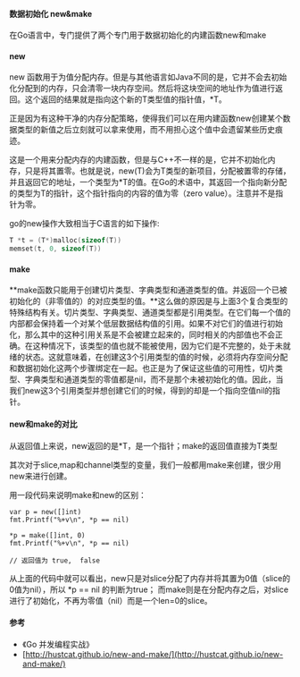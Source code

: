 #### 数据初始化 new&make

在Go语言中，专门提供了两个专门用于数据初始化的内建函数new和make

#### new

new 函数用于为值分配内存。但是与其他语言如Java不同的是，它并不会去初始化分配到的内存，只会清零一块内存空间。然后将这块空间的地址作为值进行返回。这个返回的结果就是指向这个新的T类型值的指针值，\*T。

正是因为有这种干净的内存分配策略，使得我们可以在用内建函数new创建某个数据类型的新值之后立刻就可以拿来使用，而不用担心这个值中会遗留某些历史痕迹。

这是一个用来分配内存的内建函数，但是与C++不一样的是，它并不初始化内存，只是将其置零。也就是说，new\(T\)会为T类型的新项目，分配被置零的存储，并且返回它的地址，一个类型为\*T的值。在Go的术语中，其返回一个指向新分配的类型为T的指针，这个指针指向的内容的值为零（zero value）。注意并不是指针为零。

go的new操作大致相当于C语言的如下操作:

```C
T *t = (T*)malloc(sizeof(T))
memset(t, 0, sizeof(T))
```

#### make

**make函数只能用于创建切片类型、字典类型和通道类型的值。并返回一个已被初始化的（非零值的）的对应类型的值。**这么做的原因是与上面3个复合类型的特殊结构有关。切片类型、字典类型、通道类型都是引用类型。在它们每一个值的内部都会保持着一个对某个低层数据结构值的引用。如果不对它们的值进行初始化，那么其中的这种引用关系是不会被建立起来的，同时相关的内部值也不会正确。在这种情况下，该类型的值也就不能被使用，因为它们是不完整的，处于未就绪的状态。这就意味着，在创建这3个引用类型的值的时候，必须将内存空间分配和数据初始化这两个步骤绑定在一起。也正是为了保证这些值的可用性，切片类型、字典类型和通道类型的零值都是nil，而不是那个未被初始化的值。因此，当我们new这3个引用类型并想创建它们的时候，得到的却是一个指向空值nil的指针。

#### new和make的对比

从返回值上来说，new返回的是\*T，是一个指针；make的返回值直接为T类型

其次对于slice,map和channel类型的变量，我们一般都用make来创建，很少用new来进行创建。

用一段代码来说明make和new的区别：

```golang
var p = new([]int)
fmt.Printf("%+v\n", *p == nil)

*p = make([]int, 0)
fmt.Printf("%+v\n", *p == nil)

// 返回值为 true,  false
```

从上面的代码中就可以看出，new只是对slice分配了内存并将其置为0值（slice的0值为nil），所以 \*p == nil 的判断为true； 而make则是在分配内存之后，对slice进行了初始化，不再为零值（nil）而是一个len=0的slice。

#### 参考

* 《Go 并发编程实战》
* [http://hustcat.github.io/new-and-make/](http://hustcat.github.io/new-and-make/)



